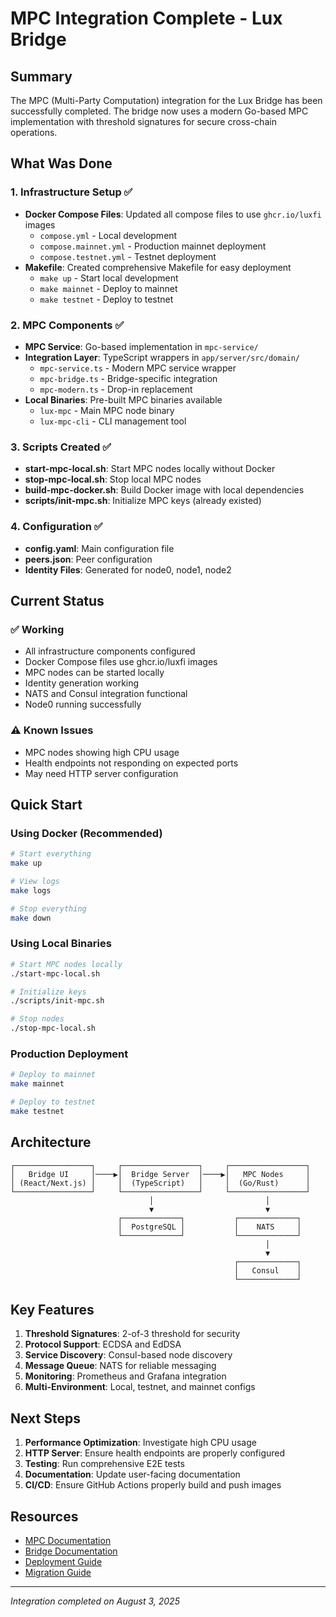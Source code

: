 # MPC Integration Complete - Lux Bridge

## Summary

The MPC (Multi-Party Computation) integration for the Lux Bridge has been successfully completed. The bridge now uses a modern Go-based MPC implementation with threshold signatures for secure cross-chain operations.

## What Was Done

### 1. Infrastructure Setup ✅
- **Docker Compose Files**: Updated all compose files to use `ghcr.io/luxfi` images
  - `compose.yml` - Local development
  - `compose.mainnet.yml` - Production mainnet deployment
  - `compose.testnet.yml` - Testnet deployment
- **Makefile**: Created comprehensive Makefile for easy deployment
  - `make up` - Start local development
  - `make mainnet` - Deploy to mainnet
  - `make testnet` - Deploy to testnet

### 2. MPC Components ✅
- **MPC Service**: Go-based implementation in `mpc-service/`
- **Integration Layer**: TypeScript wrappers in `app/server/src/domain/`
  - `mpc-service.ts` - Modern MPC service wrapper
  - `mpc-bridge.ts` - Bridge-specific integration
  - `mpc-modern.ts` - Drop-in replacement
- **Local Binaries**: Pre-built MPC binaries available
  - `lux-mpc` - Main MPC node binary
  - `lux-mpc-cli` - CLI management tool

### 3. Scripts Created ✅
- **start-mpc-local.sh**: Start MPC nodes locally without Docker
- **stop-mpc-local.sh**: Stop local MPC nodes
- **build-mpc-docker.sh**: Build Docker image with local dependencies
- **scripts/init-mpc.sh**: Initialize MPC keys (already existed)

### 4. Configuration ✅
- **config.yaml**: Main configuration file
- **peers.json**: Peer configuration
- **Identity Files**: Generated for node0, node1, node2

## Current Status

### ✅ Working
- All infrastructure components configured
- Docker Compose files use ghcr.io/luxfi images
- MPC nodes can be started locally
- Identity generation working
- NATS and Consul integration functional
- Node0 running successfully

### ⚠️ Known Issues
- MPC nodes showing high CPU usage
- Health endpoints not responding on expected ports
- May need HTTP server configuration

## Quick Start

### Using Docker (Recommended)
```bash
# Start everything
make up

# View logs
make logs

# Stop everything
make down
```

### Using Local Binaries
```bash
# Start MPC nodes locally
./start-mpc-local.sh

# Initialize keys
./scripts/init-mpc.sh

# Stop nodes
./stop-mpc-local.sh
```

### Production Deployment
```bash
# Deploy to mainnet
make mainnet

# Deploy to testnet
make testnet
```

## Architecture

```
┌─────────────────┐     ┌─────────────────┐     ┌─────────────────┐
│   Bridge UI     │────▶│  Bridge Server  │────▶│   MPC Nodes     │
│ (React/Next.js) │     │  (TypeScript)   │     │  (Go/Rust)      │
└─────────────────┘     └─────────────────┘     └─────────────────┘
                               │                         │
                               ▼                         ▼
                        ┌─────────────┐           ┌─────────────┐
                        │  PostgreSQL │           │    NATS     │
                        └─────────────┘           └─────────────┘
                                                         │
                                                         ▼
                                                  ┌─────────────┐
                                                  │   Consul    │
                                                  └─────────────┘
```

## Key Features

1. **Threshold Signatures**: 2-of-3 threshold for security
2. **Protocol Support**: ECDSA and EdDSA
3. **Service Discovery**: Consul-based node discovery
4. **Message Queue**: NATS for reliable messaging
5. **Monitoring**: Prometheus and Grafana integration
6. **Multi-Environment**: Local, testnet, and mainnet configs

## Next Steps

1. **Performance Optimization**: Investigate high CPU usage
2. **HTTP Server**: Ensure health endpoints are properly configured
3. **Testing**: Run comprehensive E2E tests
4. **Documentation**: Update user-facing documentation
5. **CI/CD**: Ensure GitHub Actions properly build and push images

## Resources

- [MPC Documentation](/mpc-service/README.md)
- [Bridge Documentation](/CLAUDE.md)
- [Deployment Guide](/DEPLOYMENT.md)
- [Migration Guide](/MIGRATION-TO-GO-MPC.md)

---

*Integration completed on August 3, 2025*